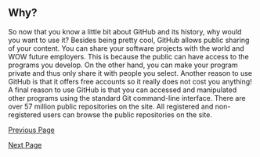 ## Why?

So now that you know a little bit about GitHub and its history, why would you want to use it?  Besides 
being pretty cool, GitHub allows public sharing of your content.  You can share your software projects 
with the world and WOW future employers.  This is because the public can have access to the programs 
you develop.  On the other hand, you can make your program private and thus only share it with people 
you select.
Another reason to use GitHub is that it offers free accounts so it really does not cost you anything! 
A final reason to use GitHub is that you can accessed and manipulated other programs using the 
standard Git command-line interface.  There are over 57 million public repositories on the site.  All 
registered and non-registered users can browse the public repositories on the site. 


[Previous Page](https://github.com/NoahGrant17/DigitalConceptTutorial/blob/master/Page4:TheWhyofGitHub.md)

[Next Page](https://github.com/NoahGrant17/DigitalConceptTutorial/blob/master/Page5:TheHowofGitHub.md)
